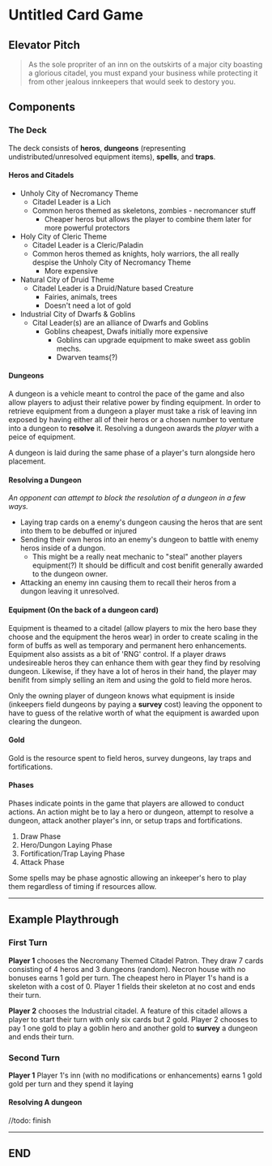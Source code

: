 # Untitled Card Game

## Elevator Pitch

> As the sole propriter of an inn on the outskirts of a major city boasting a glorious citadel, you must expand your business while protecting it from other jealous innkeepers that would seek to destory you.

## Components

### The Deck

The deck consists of **heros**, **dungeons** (representing undistributed/unresolved equipment items), **spells**, and **traps**.

#### Heros and Citadels

+ Unholy City of Necromancy Theme
  + Citadel Leader is a Lich
  + Common heros themed as skeletons, zombies - necromancer stuff
    + Cheaper heros but allows the player to combine them later for more powerful protectors
+ Holy City of Cleric Theme
  + Citadel Leader is a Cleric/Paladin
  + Common heros themed as knights, holy warriors, the all really despise the Unholy City of Necromancy Theme
    + More expensive
+ Natural City of Druid Theme
  + Citadel Leader is a Druid/Nature based Creature
    + Fairies, animals, trees
    + Doesn't need a lot of gold
+ Industrial City of Dwarfs & Goblins
  + Cital Leader(s) are an alliance of Dwarfs and Goblins
    + Goblins cheapest, Dwafs initially more expensive
      + Goblins can upgrade equipment to make sweet ass goblin mechs.
      + Dwarven teams(?)

#### Dungeons

A dungeon is a vehicle meant to control the pace of the game and also allow players to adjust their relative power by finding equipment. In order to retrieve equipment from a dungeon a player must take a risk of leaving inn exposed by having either all of their heros or a chosen number to venture into a dungeon to **resolve** it. Resolving a dungeon awards the _player_ with a peice of equipment.

A dungeon is laid during the same phase of a player's turn alongside hero placement.

#### Resolving a Dungeon

_An opponent can attempt to block the resolution of a dungeon in a few ways._

+ Laying trap cards on a enemy's dungeon causing the heros that are sent into them to be debuffed or injured
+ Sending their own heros into an enemy's dungeon to battle with enemy heros inside of a dungon.
  + This might be a really neat mechanic to "steal" another players equipment(?) It should be difficult and cost benifit generally awarded to the dungeon owner.
+ Attacking an enemy inn causing them to recall their heros from a dungon leaving it unresolved.

#### Equipment (On the back of a dungeon card)

Equipment is theamed to a citadel (allow players to mix the hero base they choose and the equipment the heros wear) in order to create scaling in the form of buffs as well as temporary and permanent hero enhancements. Equipment also assists as a bit of 'RNG' control. If a player draws undesireable heros they can enhance them with gear they find by resolving dungeon. Likewise, if they have a lot of heros in their hand, the player may benifit from simply selling an item and using the gold to field more heros.

Only the owning player of dungeon knows what equipment is inside (inkeepers field dungeons by paying a **survey** cost) leaving the opponent to have to guess of the relative worth of what the equipment is awarded upon clearing the dungeon.

#### Gold

Gold is the resource spent to field heros, survey dungeons, lay traps and fortifications.

#### Phases

Phases indicate points in the game that players are allowed to conduct actions. An action might be to lay a hero or dungeon, attempt to resolve a dungeon, attack another player's inn, or setup traps and fortifications.

1. Draw Phase
2. Hero/Dungon Laying Phase
3. Fortification/Trap Laying Phase
4. Attack Phase

Some spells may be phase agnostic allowing an inkeeper's hero to play them regardless of timing if resources allow.

---

## Example Playthrough

### First Turn

**Player 1** chooses the Necromany Themed Citadel Patron. They draw 7 cards consisting of 4 heros and 3 dungeons (random).
Necron house with no bonuses earns 1 gold per turn. The cheapest hero in Player 1's hand is a skeleton with a cost of 0. Player 1 fields their skeleton at no cost and ends their turn.

**Player 2** chooses the Industrial citadel. A feature of this citadel allows a player to start their turn with only six cards but 2 gold. Player 2 chooses to pay 1 one gold to play a goblin hero and another gold to **survey** a dungeon and ends their turn.

### Second Turn

**Player 1** Player 1's inn (with no modifications or enhancements) earns 1 gold gold per turn and they spend it laying 

#### Resolving A dungeon

//todo: finish

---

## END

